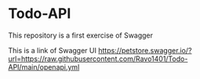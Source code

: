 # Todo-API
This repository is a first exercise of Swagger

This is a link of Swagger UI
https://petstore.swagger.io/?url=https://raw.githubusercontent.com/Ravo1401/Todo-API/main/openapi.yml
